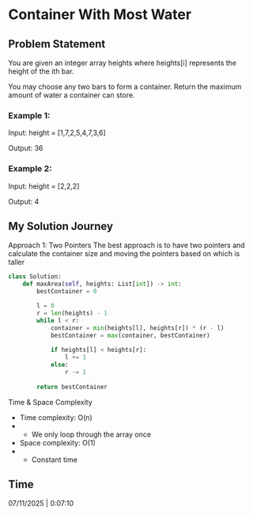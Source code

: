 # Container With Most Water

## Problem Statement
You are given an integer array heights where heights[i] represents the height of the ith bar.

You may choose any two bars to form a container. Return the maximum amount of water a container can store.

### Example 1:

Input: height = [1,7,2,5,4,7,3,6]

Output: 36

### Example 2:

Input: height = [2,2,2]

Output: 4

## My Solution Journey

Approach 1: Two Pointers
The best approach is to have two pointers and calculate the container size and moving the pointers based on which is taller
```python
class Solution:
    def maxArea(self, heights: List[int]) -> int:
        bestContainer = 0

        l = 0
        r = len(heights) - 1
        while l < r:
            container = min(heights[l], heights[r]) * (r - l)
            bestContainer = max(container, bestContainer)
            
            if heights[l] < heights[r]:
                l += 1
            else:
                r -= 1
            
        return bestContainer
```
Time & Space Complexity
- Time complexity: O(n)
- - We only loop through the array once
- Space complexity: O(1)
- - Constant time

## Time 
07/11/2025 | 0:07:10